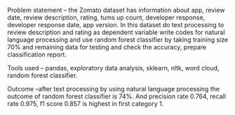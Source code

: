 Problem statement – the Zomato dataset has information about app, review date, review description, rating, tums up count, developer response, developer response date, app version. In this dataset do text processing to review description and rating as dependent variable write codes for natural language processing and use random forest classifier by taking training size 70% and remaining data for testing and check the accuracy, prepare classification report.



Tools used – pandas, exploratory data analysis, sklearn, nltk, word cloud, random forest classifier.



Outcome –after text processing by using natural language processing the outcome of random forest classifier is 74%. And precision rate 0.764, recall rate 0.975, f1 score 0.857 is highest in first category 1.

